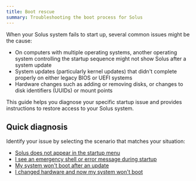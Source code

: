 ```yaml
---
title: Boot rescue
summary: Troubleshooting the boot process for Solus
---
```


When your Solus system fails to start up, several common issues might be the cause:

- On computers with multiple operating systems, another operating system controlling the startup sequence might not show Solus after a system update
- System updates (particularly kernel updates) that didn't complete properly on either legacy BIOS or UEFI systems
- Hardware changes such as adding or removing disks, or changes to disk identifiers (UUIDs) or mount points

This guide helps you diagnose your specific startup issue and provides instructions to restore access to your Solus system.

## Quick diagnosis

Identify your issue by selecting the scenario that matches your situation:

- [Solus does not appear in the startup menu](./solus-not-in-boot-menu.md)
- [I see an emergency shell or error message during startup](./emergency-shell-startup.mdx)
- [My system won't boot after an update](./system-not-working-after-update.mdx)
- [I changed hardware and now my system won't boot](./system-not-working-hardware-change.mdx)